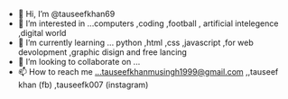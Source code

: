 - 👋 Hi, I’m @tauseefkhan69
- 👀 I’m interested in ...computers ,coding ,football , artificial intelegence ,digital world
- 🌱 I’m currently learning ... python ,html ,css ,javascript ,for web devolopment ,graphic disign and free lancing
- 💞️ I’m looking to collaborate on ...
- 📫 How to reach me ...tauseefkhanmusingh1999@gmail.com ,,tauseef khan (fb) ,tauseefk007 (instagram)

<!---
tauseefkhan69/tauseefkhan69 is a ✨ special ✨ repository because its `README.md` (this file) appears on your GitHub profile.
You can click the Preview link to take a look at your changes.
--->
